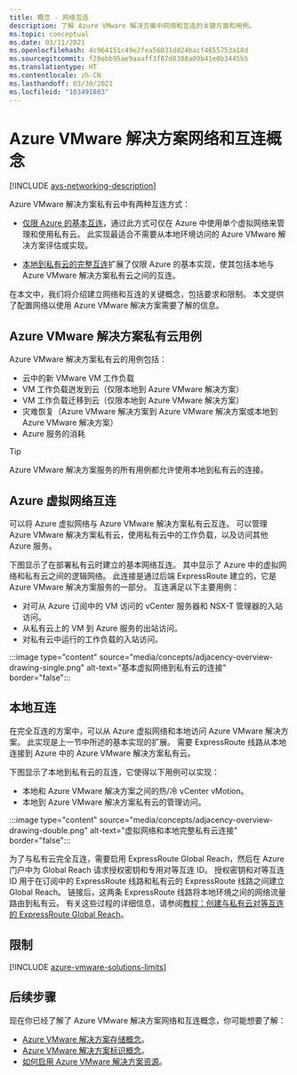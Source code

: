 ```yaml
---
title: 概念 - 网络互连
description: 了解 Azure VMware 解决方案中网络和互连的关键方面和用例。
ms.topic: conceptual
ms.date: 03/11/2021
ms.openlocfilehash: 4c964151c49e2fea56031dd24bacf4655753a18d
ms.sourcegitcommit: f28ebb95ae9aaaff3f87d8388a09b41e0b3445b5
ms.translationtype: HT
ms.contentlocale: zh-CN
ms.lasthandoff: 03/30/2021
ms.locfileid: "103491803"
---
```

# <a name="azure-vmware-solution-networking-and-interconnectivity-concepts"></a>Azure VMware 解决方案网络和互连概念

[!INCLUDE [avs-networking-description](includes/azure-vmware-solution-networking-description.md)]

Azure VMware 解决方案私有云中有两种互连方式：

- [仅限 Azure 的基本互连](#azure-virtual-network-interconnectivity)，通过此方式可仅在 Azure 中使用单个虚拟网络来管理和使用私有云。 此实现最适合不需要从本地环境访问的 Azure VMware 解决方案评估或实现。

- [本地到私有云的完整互连](#on-premises-interconnectivity)扩展了仅限 Azure 的基本实现，使其包括本地与 Azure VMware 解决方案私有云之间的互连。
 
在本文中，我们将介绍建立网络和互连的关键概念，包括要求和限制。 本文提供了配置网络以使用 Azure VMware 解决方案需要了解的信息。

## <a name="azure-vmware-solution-private-cloud-use-cases"></a>Azure VMware 解决方案私有云用例

Azure VMware 解决方案私有云的用例包括：
- 云中的新 VMware VM 工作负载
- VM 工作负载迸发到云（仅限本地到 Azure VMware 解决方案）
- VM 工作负载迁移到云（仅限本地到 Azure VMware 解决方案）
- 灾难恢复（Azure VMware 解决方案到 Azure VMware 解决方案或本地到 Azure VMware 解决方案）
- Azure 服务的消耗

> [!TIP]
> Azure VMware 解决方案服务的所有用例都允许使用本地到私有云的连接。

## <a name="azure-virtual-network-interconnectivity"></a>Azure 虚拟网络互连

可以将 Azure 虚拟网络与 Azure VMware 解决方案私有云互连。 可以管理 Azure VMware 解决方案私有云，使用私有云中的工作负载，以及访问其他 Azure 服务。

下图显示了在部署私有云时建立的基本网络互连。 其中显示了 Azure 中的虚拟网络和私有云之间的逻辑网络。 此连接是通过后端 ExpressRoute 建立的，它是 Azure VMware 解决方案服务的一部分。 互连满足以下主要用例：

- 对可从 Azure 订阅中的 VM 访问的 vCenter 服务器和 NSX-T 管理器的入站访问。
- 从私有云上的 VM 到 Azure 服务的出站访问。
- 对私有云中运行的工作负载的入站访问。


:::image type="content" source="media/concepts/adjacency-overview-drawing-single.png" alt-text="基本虚拟网络到私有云的连接" border="false":::

## <a name="on-premises-interconnectivity"></a>本地互连

在完全互连的方案中，可以从 Azure 虚拟网络和本地访问 Azure VMware 解决方案。 此实现是上一节中所述的基本实现的扩展。 需要 ExpressRoute 线路从本地连接到 Azure 中的 Azure VMware 解决方案私有云。

下图显示了本地到私有云的互连，它使得以下用例可以实现：

- 本地和 Azure VMware 解决方案之间的热/冷 vCenter vMotion。
- 本地到 Azure VMware 解决方案私有云的管理访问。

:::image type="content" source="media/concepts/adjacency-overview-drawing-double.png" alt-text="虚拟网络和本地完整私有云连接" border="false":::

为了与私有云完全互连，需要启用 ExpressRoute Global Reach，然后在 Azure 门户中为 Global Reach 请求授权密钥和专用对等互连 ID。 授权密钥和对等互连 ID 用于在订阅中的 ExpressRoute 线路和私有云的 ExpressRoute 线路之间建立 Global Reach。 链接后，这两条 ExpressRoute 线路将本地环境之间的网络流量路由到私有云。 有关这些过程的详细信息，请参阅[教程：创建与私有云对等互连的 ExpressRoute Global Reach](tutorial-expressroute-global-reach-private-cloud.md)。

## <a name="limitations"></a>限制
[!INCLUDE [azure-vmware-solutions-limits](includes/azure-vmware-solutions-limits.md)]

## <a name="next-steps"></a>后续步骤 

现在你已经了解了 Azure VMware 解决方案网络和互连概念，你可能想要了解：

- [Azure VMware 解决方案存储概念](concepts-storage.md)。
- [Azure VMware 解决方案标识概念](concepts-identity.md)。
- [如何启用 Azure VMware 解决方案资源](enable-azure-vmware-solution.md)。

<!-- LINKS - external -->
[enable Global Reach]: ../expressroute/expressroute-howto-set-global-reach.md

<!-- LINKS - internal -->
[concepts-upgrades]: ./concepts-upgrades.md
[concepts-storage]: ./concepts-storage.md
